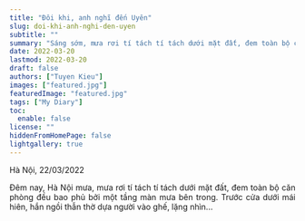 ```yaml
---
title: "Đôi khi, anh nghĩ đến Uyên"
slug: doi-khi-anh-nghi-den-uyen
subtitle: ""
summary: "Sáng sớm, mưa rơi tí tách tí tách dưới mặt đất, đem toàn bộ căn phòng đều bao phủ bởi một tầng màn mưa bên trong. Trước cửa dưới mái hiên,..."
date: 2022-03-20
lastmod: 2022-03-20
draft: false
authors: ["Tuyen Kieu"]
images: ["featured.jpg"]
featuredImage: "featured.jpg"
tags: ["My Diary"]
toc:
  enable: false
license: ""
hiddenFromHomePage: false
lightgallery: true
---
```


<p style = "text-align: justify">Hà Nội, 22/03/2022</p>

<p style = "text-align: justify">Đêm nay, Hà Nội mưa, mưa rơi tí tách tí tách dưới mặt đất, đem toàn bộ căn phòng đều bao phủ bởi một tầng màn mưa bên trong. Trước cửa dưới mái hiên, hắn ngồi thẫn thờ dựa người vào ghế, lặng nhìn...</p>
